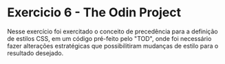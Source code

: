 # Exercicio 6 - The Odin Project 

Nesse exercício foi exercitado o conceito de precedência para a definição de estilos CSS,
em um código pré-feito pelo "TOD", onde foi necessário fazer alterações estratégicas que possibilitiram
mudanças de estilo para o resultado desejado. 